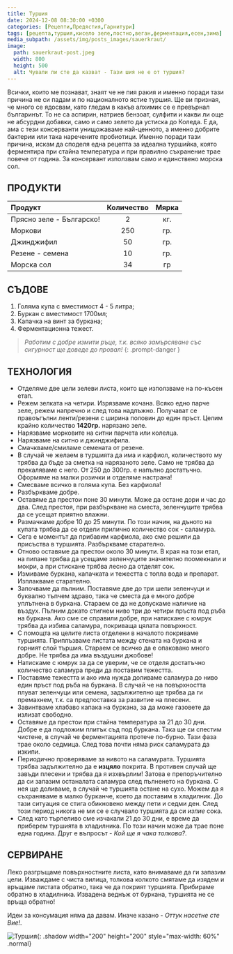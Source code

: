 ```yaml
---
title: Туршия
date: 2024-12-08 08:30:00 +0300
categories: [Рецепти,Предястия,Гарнитури]
tags: [рецепта,туршия,кисело зеле,постно,веган,ферментация,есен,зима]     # TAG names should always be lowercase
media_subpath: /assets/img/posts_images/sauerkraut/
image:
  path: sauerkraut-post.jpeg
  width: 800
  height: 500
  alt: Чували ли сте да казват - Тази шия не е от туршия?
---
```


Всички, които ме познават, знаят че не пия ракия и именно поради тази причина не си падам и по националното ястие туршия. Ще ви призная, че много се ядосвам, като гледам в какъв алхимик се е превърнал българинът. То не са аспирин, натриев бензоат, сулфити и какви ли още не абсурдни добавки, само и само зелето да устиска до Коледа. Е да, ама с тези консерванти унищожаваме най-ценното, а именно добрите бактерии или така наречените пробиотици. Именно поради тази причина, искам да споделя една рецепта за идеална туршийка, която ферментира при стайна температура и при правилно съхранение трае повече от година. За консервант използвам само и единствено морска сол.

## **ПРОДУКТИ**

| Продукт                     |Количество  |Мярка    |
|:----------------------------|:----------:|:-------:|
| Прясно зеле - Българско!    | 2          | кг.     |
| Моркови                     | 250        | гр.     |
| Джинджифил                  | 50         | гр.     |
| Резене - семена             | 10         | гр.     |
| Морска сол                  | 34         | гр      |

## **СЪДОВЕ**

1. Голяма купа с вместимост 4 - 5 литра;
2. Буркан с вместимост 1700мл;
3. Капачка на винт за буркана;
4. Ферментационна тежест.

> *Работим с добре измити ръце, т.к. всяко замърсяване със сигурност ще доведе до провал!*
{: .prompt-danger }

## **ТЕХНОЛОГИЯ**

- Отделяме две цели зелеви листа, които ще използваме на по-късен етап.
- Режем зелката на четири. Изрязваме кочана. Всяко едно парче зеле, режем напречно и след това надлъжно. Получават се правоъгълни ленти/резени с ширина половин до един пръст. Целим крайно количество **1420гр.** нарязано зеле.
- Нарязваме морковите на ситни парчета или колелца.
- Нарязваме на ситно и джинджифила.
- Смачкваме/смиламе семената от резене.
- В случай че желаем в туршията да има и карфиол, количеството му трябва да бъде за сметка на нарязаното зеле. Само не трябва да прекаляваме с него. От 250 до 300гр. е напълно достатъчно. Оформяме на малки розички и отделяме настрана!
- Смесваме всичко в голяма купа. Без карфиола!
- Разбъркваме добре.
- Оставяме да престои поне 30 минути. Може да остане дори и час до два. След престоя, при разбъркване на сместа, зеленчуците трябва да се усещат приятно влажни.
- Размачкаме добре 10 до 25 минути. По този начин, на дъното на купата трябва да се отдели прилично количество сок - саламура.
- Сега е моментът да прибавим карфиола, ако сме решили да присъства в туршията. Разбъркваме старателно.
- Отново оставяме да престои около 30 минути. В края на този етап, на пипане трябва да усещаме зеленчуците значително поомекнали и мокри, а при стискане трябва лесно да отделят сок.
- Измиваме буркана, капачката и тежестта с топла вода и препарат. Изплакваме старателно.
- Започваме да пълним. Поставяме две до три шепи зеленчуци и буквално тъпчем здраво, така че сместа да е много добре уплътнена в буркана. Стараем се да не допускаме наличие на въздух. Пълним докато стигнем ниво три до четири пръста под ръба на буркана. Ако сме се справили добре, при натискане с юмрук трябва да избива саламура, покриваща цялата повърхност.
- С помощта на целите листа отделени в началото покриваме туршията. Приплъзваме листата между стената на буркана и горният слой тършия. Стараем се всичко да е опаковано много добре. Не трябва да има въздушни джобове!
- Натискаме с юмрук за да се уверим, че се отделя достатъчно количество саламура преди да поставим тежестта.
- Поставяме тежестта и ако има нужда доливаме саламура до ниво един пръст под ръба на буркана. В случай че на повърхността плуват зеленчуци или семена, задължително ще трябва да ги премахнем, т.к. са предпоставка за развитие на плесени.
- Завинтваме хлабаво капака на буркана, за да може газовете да излизат свободно.
- Оставяме да престои при стайна температура за 21 до 30 дни. Добре е да подложим плитък съд под буркана. Така ще си спестим чистене, в случай че ферментацията протече по-бурно. Тази фаза трае около седмица. След това почти няма риск саламурата да изкипи.
- Периодично проверяваме за нивото на саламурата. Туршията трябва задължително да е **изцяло** покрита. В противен случай ще завъди плесени и трябва да я изхвърлим! Затова е препоръчително да си запазим останалата саламура след пълненето на буркана. С нея ще доливаме, в случай че туршията остане на сухо. Можем да я съхраняваме в малко бурканче, което да поставим в хладилник. До тази ситуация се стига обикновено между пети и седми ден. След този период никога не ми се е случвало туршията да си *изпие* сока.
- След като търпеливо сме изчакали 21 до 30 дни, е време да приберем туршията в хладилника. По този начин може да трае поне една година. Друг е въпросът - *Кой ще я чака толкова?*.

## **СЕРВИРАНЕ**

Леко разгръщаме повърхностните листа, като внимаваме да ги запазим цели. Изваждаме с чиста вилица, толкова колкото смятаме да изядем и връщаме листата обратно, така че да покрият туршията. Прибираме обратно в хладилника. Извадена веднъж от буркана, туршията не се връща обратно!

Идеи за консумация няма да давам. Иначе казано - *Оттук насетне сте Вие!*.

![Туршия](sauerkraut-01.jpg){: .shadow width="200" height="200" style="max-width: 60%" .normal}
